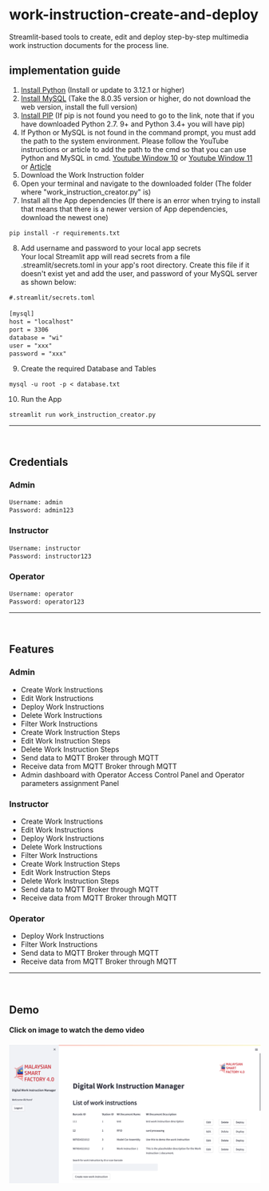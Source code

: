 # work-instruction-create-and-deploy
Streamlit-based tools to create, edit and deploy step-by-step multimedia work instruction documents for the process line.

## implementation guide
1. [Install Python](https://www.python.org/downloads/) (Install or update to 3.12.1 or higher)
2. [Install MySQL](https://dev.mysql.com/downloads/installer/) (Take the 8.0.35 version or higher, do not download the web version, install the full version)
3. [Install PIP](https://www.geeksforgeeks.org/how-to-install-pip-on-windows/) (If pip is not found you need to go to the link, note that if you have downloaded Python 2.7. 9+ and Python 3.4+ you will have pip)
4. If Python or MySQL is not found in the command prompt, you must add the path to the system environment. Please follow the YouTube instructions or article to add the path to the cmd so that you can use Python and MySQL in cmd. [Youtube Window 10](https://www.youtube.com/watch?v=Y2q_b4ugPWk) or [Youtube Window 11](https://www.youtube.com/watch?v=AOQX6LZUaGo) or [Article](https://learn.microsoft.com/en-us/previous-versions/office/developer/sharepoint-2010/ee537574(v=office.14))
5. Download the Work Instruction folder 
6. Open your terminal and navigate to the downloaded folder (The folder where "work_instruction_creator.py" is)
7. Install all the App dependencies (If there is an error when trying to install that means that there is a newer version of App dependencies, download the newest one)
```console 
pip install -r requirements.txt
```  
8. Add username and password to your local app secrets  
  Your local Streamlit app will read secrets from a file .streamlit/secrets.toml in your app's root directory. Create this file if it doesn't exist yet and add the user, and password of your MySQL server as shown below:  
  ```console 
#.streamlit/secrets.toml

[mysql]
host = "localhost"
port = 3306
database = "wi"
user = "xxx"
password = "xxx"
```  

9. Create the required Database and Tables  
```console 
mysql -u root -p < database.txt
```  
10. Run the App  
```console 
streamlit run work_instruction_creator.py
```  

---  
<br/> 

## Credentials
### Admin
```console 
Username: admin  
Password: admin123
```  

### Instructor
```console 
Username: instructor  
Password: instructor123
```  

### Operator
```console 
Username: operator  
Password: operator123
```  

---  
<br/> 

## Features  
### Admin
- Create Work Instructions
- Edit Work Instructions
- Deploy Work Instructions
- Delete Work Instructions
- Filter Work Instructions
- Create Work Instruction Steps
- Edit Work Instruction Steps
- Delete Work Instruction Steps
- Send data to MQTT Broker through MQTT
- Receive data from MQTT Broker through MQTT
- Admin dashboard with Operator Access Control Panel and Operator parameters assignment Panel 

### Instructor
- Create Work Instructions
- Edit Work Instructions
- Deploy Work Instructions
- Delete Work Instructions
- Filter Work Instructions
- Create Work Instruction Steps
- Edit Work Instruction Steps
- Delete Work Instruction Steps
- Send data to MQTT Broker through MQTT
- Receive data from MQTT Broker through MQTT

### Operator
- Deploy Work Instructions
- Filter Work Instructions
- Send data to MQTT Broker through MQTT
- Receive data from MQTT Broker through MQTT

---  
<br/> 

## Demo  
#### **Click on image to watch the demo video** 
[![Demo Video](multimedia/img.png)](https://drive.google.com/file/d/1bUrmqlS7WzaUTkKL_JylFQr2rL43mqAh/view?usp=share_link)  
